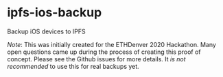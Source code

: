 ipfs-ios-backup
===============

Backup iOS devices to IPFS

*Note*: This was initially created for the ETHDenver 2020 Hackathon. Many open questions came up during the process of creating this proof of concept. Please see the Github issues for more details. It *is not recommended* to use this for real backups yet.